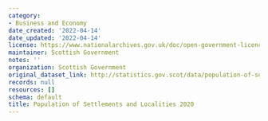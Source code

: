 ```yaml
---
category:
- Business and Economy
date_created: '2022-04-14'
date_updated: '2022-04-14'
license: https://www.nationalarchives.gov.uk/doc/open-government-licence/version/3/
maintainer: Scottish Government
notes: ''
organization: Scottish Government
original_dataset_link: http://statistics.gov.scot/data/population-of-settlements-and-localities-2020
records: null
resources: []
schema: default
title: Population of Settlements and Localities 2020
---
```

